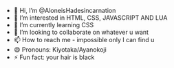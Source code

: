 - 👋 Hi, I’m @AloneisHadesincarnation
- 👀 I’m interested in HTML, CSS, JAVASCRIPT AND LUA
- 🌱 I’m currently learning CSS
- 💞️ I’m looking to collaborate on whatever u want
- 📫 How to reach me - impossible only I can find u
- 😄 Pronouns: Kiyotaka/Ayanokoji
- ⚡ Fun fact: your hair is black

<!---
AloneisHadesincarnation/AloneisHadesincarnation is a ✨ special ✨ repository because its `README.md` (this file) appears on your GitHub profile.
You can click the Preview link to take a look at your changes.
--->
